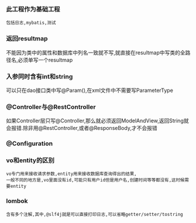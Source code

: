 ### 此工程作为基础工程
    包括日志,mybatis,测试
### 返回resultmap
  不能因为类中的属性和数据库中列名一致就不写,就直接在resultmap中写类的全路径名,必须单写一个resultmap
### 入参同时含有int和string
可以只在dao接口类中写@Param(),在xml文件中不需要写ParameterType
### @Controller与@RestController
如果Controller层只写@Controller,那么就必须返回ModelAndView,返回String就会报错.除非用@RestController,或者@ResponseBody,才不会报错
### @Configuration

### vo和entity的区别
    vo专门用来接收请求参数,entity用来接收数据库查询得出的结果,
    一般不同的地方是,vo里面没有id,可能只有用户id但是用户名,创建时间等等都没有,这时候需要entity
### lombok
    含有多个注解,其中,@slf4j就是可以直接打印日志,可以省略getter/setter/tostring

